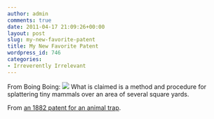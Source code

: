 ```yaml
---
author: admin
comments: true
date: 2011-04-17 21:09:26+00:00
layout: post
slug: my-new-favorite-patent
title: My New Favorite Patent
wordpress_id: 746
categories:
- Irreverently Irrelevant
---
```


From Boing Boing:
[![](http://blog.ipsaloquitur.org/images/varmint-trap.jpg)](http://feeds.boingboing.net/~r/boingboing/iBag/~3/aaHktzmhUMM/1882-varmint-trap-ma.html)
What is claimed is a method and procedure for splattering tiny mammals over an area of several square yards.

From [an 1882 patent for an animal trap](http://www.google.com/patents?id=ZWZyAAAAEBA).

